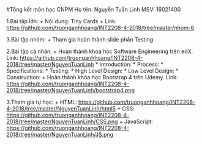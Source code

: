 #Tổng kết môn học CNPM Họ tên: Nguyễn Tuấn Linh MSV: 16021400

1.Bài tập lớn: 
    + Nội dung: Tiny Cards 
    + Link: https://github.com/truonganhhoang/INT2208-4-2018/tree/master/nhom-6

3.Bài tập nhóm: + Tham gia hoàn thành slide phần Testing

2.Bài tập cá nhân: 
    + Hoàn thành khóa học Software Engineering trên edX. Link: https://github.com/truonganhhoang/INT2208-4-2018/tree/master/NguyenTuanLinh * Introduction: * Process: * Specifications: * Testing: * High Level Design: * Low Level Design: * Construction:
    + Hoàn thành khóa học Bootstrap 4 trên Udemy. Link: https://github.com/truonganhhoang/INT2208-4-2018/tree/master/NguyenTuanLinh/bootstrap4.png

3.Tham gia tự học: 
    + HTML: https://github.com/truonganhhoang/INT2208-4-2018/tree/master/NguyenTuanLinh/html5 
    + CSS: https://github.com/truonganhhoang/INT2208-4-2018/tree/master/NguyenTuanLinh/CSS.png 
    + JavaScript: https://github.com/truonganhhoang/INT2208-4-2018/tree/master/NguyenTuanLinh/JS.png 
